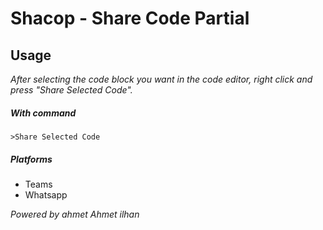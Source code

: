 # Shacop - Share Code Partial

## Usage

_After selecting the code block you want in the code editor, right click and press "Share Selected Code"._

##### With command

    >Share Selected Code

##### Platforms

- Teams
- Whatsapp

_Powered by ahmet Ahmet ilhan_

